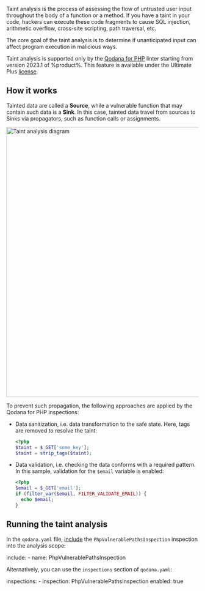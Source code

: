 [//]: # (title: Taint analysis)

Taint analysis is the process of assessing the flow of untrusted user input throughout the body of a function or a method.
If you have a taint in your code, hackers can execute these code fragments to cause SQL injection, arithmetic overflow, 
cross-site scripting, path traversal, etc.

The core goal of the taint analysis is to determine if unanticipated input can affect program execution in malicious ways.

Taint analysis is supported only by the [Qodana for PHP](qodana-php.md) linter starting from version 2023.1 of %product%.
This feature is available under the Ultimate Plus [license](pricing.md).

## How it works

Tainted data are called a **Source**, while a vulnerable function that may contain such data is a **Sink**.
In this case, tainted data travel from sources to Sinks via propagators, such as function calls or assignments.

<img src="taint-analysis.png" dark-src="taint-analysis_dark.png" width="706" alt="Taint analysis diagram" border-effect="line"/>

To prevent such propagation, the following approaches are applied by the Qodana for PHP inspections:

* Data sanitization, i.e. data transformation to the safe state. Here, tags are removed to resolve the taint:
    ```PHP
    <?php
    $taint = $_GET['some_key'];
    $taint = strip_tags($taint);
   ```
* Data validation, i.e. checking the data conforms with a required pattern. In this sample, validation for the `$email` variable is enabled:
    ```PHP
    <?php
    $email = $_GET['email'];
    if (filter_var($email, FILTER_VALIDATE_EMAIL)) {
      echo $email;
    }
    ```

## Running the taint analysis

<snippet id="running-taint-analysis">

  <p>In the <code>qodana.yaml</code> file,
  <a href="qodana-yaml.md" anchor="Include+an+inspection+into+the+analysis+scope">include</a> the 
  <code>PhpVulnerablePathsInspection</code> inspection into the analysis scope:</p>
  
  <code-block lang="yaml">
  include:
    - name: PhpVulnerablePathsInspection
  </code-block>
  
  <p>Alternatively, you can use the <code>inspections</code> section of <code>qodana.yaml</code>:</p>
  
  <code-block lang="yaml">
  inspections:
    - inspection: PhpVulnerablePathsInspection
      enabled: true
  </code-block>

</snippet>